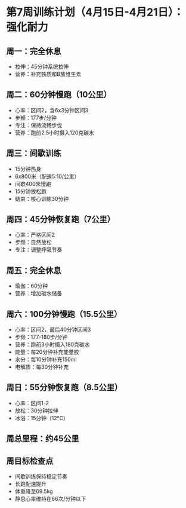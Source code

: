 # 第7周训练计划（4月15日-4月21日）：强化耐力

## 周一：完全休息
- 拉伸：45分钟系统拉伸
- 营养：补充铁质和B族维生素

## 周二：60分钟慢跑（10公里）
- 心率：区间2，含6x3分钟区间3
- 步频：177步/分钟
- 专注：保持流畅步伐
- 营养：跑前2.5小时摄入120克碳水

## 周三：间歇训练
- 15分钟热身
- 6x800米（配速5:10/公里）
- 间歇400米慢跑
- 15分钟放松跑
- 结束：核心训练30分钟

## 周四：45分钟恢复跑（7公里）
- 心率：严格区间2
- 步频：自然放松
- 专注：调整呼吸节奏

## 周五：完全休息
- 瑜伽：60分钟
- 营养：增加碳水储备

## 周六：100分钟慢跑（15.5公里）
- 心率：区间2，最后40分钟区间3
- 步频：177-180步/分钟
- 营养：跑前3小时摄入180克碳水
- 能量：每20分钟补充能量胶
- 水分：每10分钟补充150ml
- 电解质：每30分钟补充

## 周日：55分钟恢复跑（8.5公里）
- 心率：区间1-2
- 放松：30分钟拉伸
- 冰浴：15分钟（12°C）

## 周总里程：约45公里

## 周目标检查点
- 间歇训练保持稳定节奏
- 长跑配速提升
- 体重降至69.5kg
- 静息心率维持在66次/分钟以下
